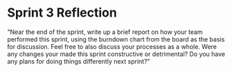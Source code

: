 # Sprint 3 Reflection
"Near the end of the sprint, write up a brief report on how your team performed this sprint, using the burndown chart from the board as the basis for discussion. Feel free to also discuss your processes as a whole. Were any changes your made this sprint constructive or detrimental? Do you have any plans for doing things differently next sprint?"


